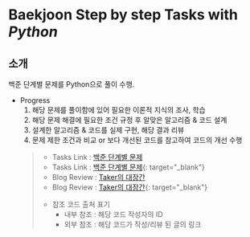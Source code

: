 Baekjoon Step by step Tasks with _Python_
================================
소개
----
백준 단계별 문제를 Python으로 풀이 수행.

+ Progress
   1. 해당 문제를 풀이함에 있어 필요한 이론적 지식의 조사, 학습
   2. 해당 문제 해결에 필요한 조건 규정 후 알맞은 알고리즘 & 코드 설계
   3. 설계한 알고리즘 & 코드를 실제 구현, 해당 결과 리뷰
   4. 문제 제한 조건과 비교 or 보다 개선된 코드를 참고하여 코드의 개선 수행
    > * Tasks Link : <a href="https://www.acmicpc.net/step" target="_blank">백준 단계별 문제</a>
    > * Tasks Link : [백준 단계별 문제](https://www.acmicpc.net/step){: target="_blank"}
    > * Blog Review : <a href="https://taker829.tistory.com" target="_blank">Taker의 대장간</a>
    > * Blog Review : [Taker의 대장간](https://taker829.tistory.com){: target="_blank"}
    > + 참조 코드 출처 표기
    >   + 내부 참조 : 해당 코드 작성자의 ID
    >   + 외부 참조 : 해당 코드가 작성/리뷰 된 글의 링크

